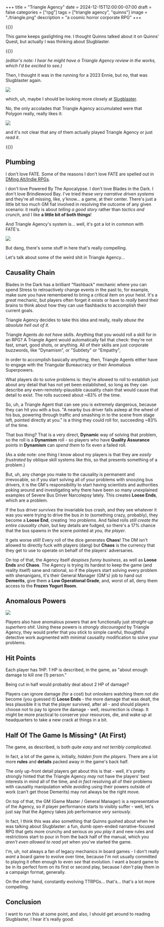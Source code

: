 +++
title = "Triangle Agency"
date = 2024-12-15T12:00:00-07:00
draft = false
categories = ["rpg"]
tags = ["triangle agency", "quinns"]
image = "./triangle.png"
description = "a cosmic horror corporate RPG"
+++

{{<imgwebp src="triangle.png">}}

<!--more-->

This game keeps gaslighting me. I thought Quinns talked about it on Quinns' Quest, but actually I was thinking about Slugblaster.

{{<youtube kHIcXnfdv94>}}

_(editor's note: I hear he might have a Triangle Agency review in the works, which I'd be excited to see.)_

Then, I thought it was in the running for a 2023 Ennie, but no, that was Slugblaster again.

![](./ennie.png)

which, uh, maybe I should be looking more closely at [Slugblaster](https://slugblaster.com/).

No, the only accolades that Triangle Agency accumulated were that Polygon really, really likes it:

![](./polygon.png)

and it's not clear that any of them actually played Triangle Agency or just _read it_.

{{<youtube p5oMw6BPVcQ>}}

## Plumbing

I don't love FATE. Some of the reasons I don't love FATE are spelled out in
[DMing Alt/Indie RPGs](/posts/2023/alt_indie_rpgs).

I don't love Powered By The Apocalypse. I don't love Blades in the Dark. I don't love Brindlewood Bay. I've tried these _very narrative driven systems_ and they're all missing, like, y'know... a game, at their center. There's just a little bit too much GM fiat involved in resolving the outcome of any given scenario: it really is about _telling a good story_ rather than _tactics and crunch_, and I like **a little bit of both things**!

And Triangle Agency's system is... well, it's got a lot in common with FATE's.

![](./fate.png)

But dang, there's some stuff in here that's really compelling.

Let's talk about some of the weird shit in Triangle Agency...

## Causality Chain

Blades in the Dark has a brilliant "flashback" mechanic where you can spend Stress to retroactively change events in the past to, for example, make sure you have remembered to bring a critical item on your heist. It's a _great_ mechanic, but players often forget it exists or have to _really_ bend their brains to think about how they can use flashbacks to accomplish their current goals.

Triangle Agency decides to take this idea and really, really *abuse the absolute hell out of it*.

Triangle Agents _do not have skills_. Anything that you would roll a skill for in an RPG? A Triangle Agent would automatically fail that check: they're not fast, smart, good shots, or anything. All of their skills are just corporate buzzwords, like "Dynamism", or "Subtlety" or "Empathy",

In order to accomplish basically _anything_, then, Triangle Agents either have to engage with the Triangular Bureaucracy or their Anomalous Superpowers.

What players do to solve problems is: they're allowed to roll to establish just about any detail that has not yet been established, so long as they can describe any even-remotely-plausible causality chain that would cause that detail to exist. The rolls succeed about ~83% of the time.

So, uh, a Triangle Agent that can see you is extremely dangerous, because they can hit you with a bus. "A nearby bus driver falls asleep at the wheel of his bus, powering through traffic and smashing in to the scene from stage left, pointed directly at you." is a thing they could roll for, succeeding ~83% of the time.

That bus thing? That is a very direct, **Dynamic** way of solving that problem, so the roll is a **Dynamism** roll - so players who have **Quality Assurance** points in **Dynamism** can _spend them_ to fix even a failed roll.

(As a side note: one thing I know about my players is that they are _easily frustrated_ by oblique skill systems like this, so that presents something of a problem.)

But, uh, any change you make to the causality is permanent and irrevocable, so if you start solving all of your problems with snoozing bus drivers, it is the GM's responsibility to start having scientists and authorities poking around and investigating why there have been so many unexplained examples of Severe Bus Driver Narcolepsy lately. This creates **Loose Ends**, which are a problem.

If the bus driver _survives_ the invariable bus crash, and they see whatever it was you were trying to drive the bus _in to_ (something crazy, probably), they become a **Loose End**, creating _'mo problems_. And failed rolls _still create the entire causality chain_, but key details are fudged, so there's a 17% chance that the bus spawns in the scene pointed at _you, the player_.

It gets worse still! Every roll of the dice generates **Chaos**!  The DM isn't allowed to directly fuck with players (dang) but **Chaos** is the currency that they get to use to operate on behalf of the players' adversaries.

On top of that, the Agency itself _despises funny business_, as well as **Loose Ends** and **Chaos**. The Agency is trying its hardest to keep the game (and reality itself) sane and rational, so if the players start solving every problem with shenanigans, it's their General Manager (GM's) job to hand out **Demerits**, give them a **Low Operational Grade**, and, worst of all, deny them access to the **Frozen Yogurt Room**.

## Anomalous Powers

![](./anomaly.png)

Players also have anomalous powers that are functionally just _straight-up superhero shit_. Using these powers is _strongly discouraged_ by Triangle Agency, they would prefer that you stick to simple careful, thoughtful detective work augmented with minimal causality modification to solve your problems.

## Hit Points
Each player has 1HP.
1 HP is described, in the game, as "about enough damage to kill one (1) person."

Being cut in half would probably deal about 2 HP of damage?

Players can ignore damage (for a cost) but onlookers watching them _not die_ become (you guessed it) **Loose Ends** - the more damage that was dealt, the less plausible it is that the player survived, after all - and should players choose not to pay to ignore the damage - well, resurrection is cheap. It might be more practical to conserve your resources, die, and wake up at headquarters to take a new crack at things in a bit.

## Half Of The Game Is Missing* (At First)
The game, as described, is both _quite easy_ and _not terribly complicated_.

In fact, a lot of the game is, initially, _hidden from the players_. There are a lot more **rules** and **details** packed away in the game's back half.

The only up-front detail players get about this is that - well, it's pretty strongly hinted that the Triangle Agency _may_ not have the players' best interests in mind all of the time, and _in fact_ resolving all of their problems with causality manipulation while avoiding using their powers outside of work (can't get those Demerits) may not always be the right move.

On top of that, the GM (Game Master / General Manager) is a representative of the Agency, so if player performance starts to visibly suffer - well, let's just say that the Agency takes job performance _very seriously_.

In fact, I think this was also something that Quinns gushed about when he was talking about Slugblaster: a fun, dumb open-ended narrative-focused RPG that gets more crunchy and serious _as you play it_ and new rules and restrictions start to pour in from the back half of the manual, which you _aren't even allowed to read yet_ when you've started the game.

I'm, uh, not always a fan of legacy mechanics in board games - I don't really _want_ a board game to evolve over time, because I'm not usually committed to playing it often enough to even _see_ that evolution. I want a board game to be in its perfect form on its first or second play, because I _don't_ play them in a campaign format, generally.

On the other hand, constantly evolving TTRPGs... that's... that's a lot more compelling.

## Conclusion

I want to run this at some point, and also, I should get around to reading Slugblaster, I hear it's really good.